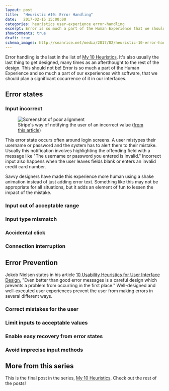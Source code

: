 ```yaml
---
layout: post
title:  "Heuristic #10: Error Handling"
date:   2017-02-15 15:00:00
categories: heuristics user-experience error-handling
excerpt: Error is so much a part of the Human Experience that we should plan a significant occurrence of it in our interfaces.
showcomments: true
draft: true
schema_images: http://seanrice.net/media/2017/02/heuristic-10-error-handling-title.png
---
```


Error handling is the last in the list of [My 10 Heuristics](/heuristics/user-experience/2016/10/07/heuristics-overview.html). It's also usually the last thing to get designed, many times as an afterthought to the rest of the design. This should not be! Error is so much a part of the Human Experience and so much a part of our experiences with software, that we should plan a significant occurrence of it in our interfaces.

## Error states

### Input incorrect

<figure class="img-right"><img  src="/media/2017/01/input-error.gif" alt="Screenshot of poor alignment">
<figcaption>Stripe's way of notifying the user of an incorrect value (<a href="https://medium.com/bridge-collection/improve-the-payment-experience-with-animations-3d1b0a9b810e#.qw5hdz65b">from this article</a>)</figcaption>
</figure>

This error state occurs often around login screens. A user mistypes their username or password and the system has to alert them to their mistake. Usually this notification involves highlighting the offending field with a message like &quot;The username or password you entered is invalid.&quot; Incorrect input also happens when the user leaves fields blank or enters an invalid credit card number.

Savvy designers have made this experience more human using a shake animation instead of just adding error text. Something like this may not be appropriate for all situations, but it adds an element of fun to lessen the impact of the mistake.

### Input out of acceptable range

### Input type mismatch

### Accidental click

### Connection interruption

## Error Prevention

Jokob Nielsen states in his article [10 Usability Heuristics for User Interface Design](https://www.nngroup.com/articles/ten-usability-heuristics/), &quot;Even better than good error messages is a careful design which prevents a problem from occurring in the first place.&quot; Well-designed and well-executed user experiences prevent the user from making errors in several different ways.

### Correct mistakes for the user

### Limit inputs to acceptable values

### Enable easy recovery from error states

### Avoid imprecise input methods

## More from this series

This is the final post in the series, [My 10 Heuristics](/heuristics/user-experience/2016/10/07/heuristics-overview.html). Check out the rest of the posts!
